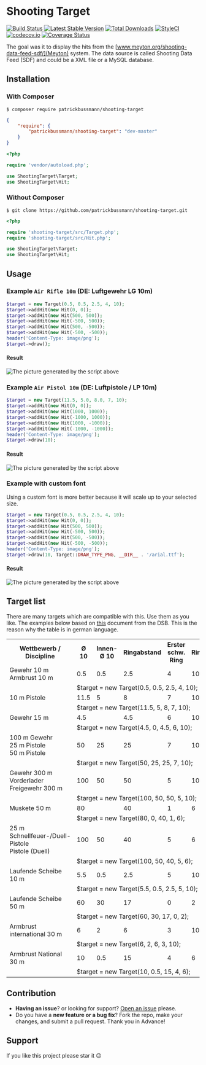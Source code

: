 Shooting Target
===============

[![Build Status](https://travis-ci.org/patrickbussmann/shooting-target.svg?branch=master)](https://travis-ci.org/patrickbussmann/shooting-target)
[![Latest Stable Version](https://poser.pugx.org/patrickbussmann/shooting-target/v/stable.png)](https://packagist.org/packages/patrickbussmann/shooting-target)
[![Total Downloads](https://poser.pugx.org/patrickbussmann/shooting-target/downloads.png)](https://packagist.org/packages/patrickbussmann/shooting-target)
[![StyleCI](https://styleci.io/repos/100169534/shield?branch=master)](https://styleci.io/repos/100169534)
[![codecov.io](https://codecov.io/github/patrickbussmann/shooting-target/coverage.svg?branch=master)](https://codecov.io/github/patrickbussmann/shooting-target?branch=master)
[![Coverage Status](https://coveralls.io/repos/github/patrickbussmann/shooting-target/badge.svg?branch=master)](https://coveralls.io/github/patrickbussmann/shooting-target?branch=master)

The goal was it to display the hits from the [www.meyton.org/shooting-data-feed-sdf/](Meyton) system.
The data source is called Shooting Data Feed (SDF) and could be a XML file or a MySQL database.

## Installation

### With Composer

```
$ composer require patrickbussmann/shooting-target
```

```json
{
    "require": {
        "patrickbussmann/shooting-target": "dev-master"
    }
}
```

```php
<?php

require 'vendor/autoload.php';

use ShootingTarget\Target;
use ShootingTarget\Hit;
```

### Without Composer

```
$ git clone https://github.com/patrickbussmann/shooting-target.git
```

```php
<?php

require 'shooting-target/src/Target.php';
require 'shooting-target/src/Hit.php';

use ShootingTarget\Target;
use ShootingTarget\Hit;
```

## Usage

### Example `Air Rifle 10m` (DE: Luftgewehr LG 10m)

```php
$target = new Target(0.5, 0.5, 2.5, 4, 10);
$target->addHit(new Hit(0, 0));
$target->addHit(new Hit(500, 500));
$target->addHit(new Hit(-500, 500));
$target->addHit(new Hit(500, -500));
$target->addHit(new Hit(-500, -500));
header('Content-Type: image/png');
$target->draw();
```

#### Result

![The picture generated by the script above](https://raw.githubusercontent.com/patrickbussmann/shooting-target/master/resources/img/lg10.jpg)

### Example `Air Pistol 10m` (DE: Luftpistole / LP 10m)

```php
$target = new Target(11.5, 5.0, 8.0, 7, 10);
$target->addHit(new Hit(0, 0));
$target->addHit(new Hit(1000, 1000));
$target->addHit(new Hit(-1000, 1000));
$target->addHit(new Hit(1000, -1000));
$target->addHit(new Hit(-1000, -1000));
header('Content-Type: image/png');
$target->draw(10);
```

#### Result

![The picture generated by the script above](https://raw.githubusercontent.com/patrickbussmann/shooting-target/master/resources/img/lp10.jpg)

### Example with custom font
Using a custom font is more better because it will scale up to your selected size.

```php
$target = new Target(0.5, 0.5, 2.5, 4, 10);
$target->addHit(new Hit(0, 0));
$target->addHit(new Hit(500, 500));
$target->addHit(new Hit(-500, 500));
$target->addHit(new Hit(500, -500));
$target->addHit(new Hit(-500, -500));
header('Content-Type: image/png');
$target->draw(10, Target::DRAW_TYPE_PNG, __DIR__ . '/arial.ttf');
```

#### Result

![The picture generated by the script above](https://raw.githubusercontent.com/patrickbussmann/shooting-target/master/resources/img/lg10-custom-font.jpg)

## Target list

There are many targets which are compatible with this. Use them as you like.
The examples below based on [this](http://www.dsb.de/media/PDF/Statuten/Sportordnung/SpO_2015/Teil_0_-_Allgemeiner_Teil_closed.pdf) document from the DSB.
This is the reason why the table is in german language.

<table>
    <tr><th>Wettbewerb / Discipline</th><th>Ø 10</th><th>Innen-Ø 10</th><th>Ringabstand</th><th>Erster schw. Ring</th><th>Ringzahl</th><th>Status</th></tr>
    <tr><td>Gewehr 10 m<br />Armbrust 10 m</td><td>0.5</td><td>0.5</td><td>2.5</td><td>4</td><td>10</td><td>✅</tr>
    <tr><td></td><td colspan="7">$target = new Target(0.5, 0.5, 2.5, 4, 10);</td></tr>
    <tr><td>10 m Pistole</td><td>11.5</td><td>5</td><td>8</td><td>7</td><td>10</td><td>✅</tr>
    <tr><td></td><td colspan="7">$target = new Target(11.5, 5, 8, 7, 10);</td></tr>
    <tr><td>Gewehr 15 m</td><td>4.5</td><td>&nbsp;</td><td>4.5</td><td>6</td><td>10</td><td>❔</tr>
    <tr><td></td><td colspan="7">$target = new Target(4.5, 0, 4.5, 6, 10);</td></tr>
    <tr><td>100 m Gewehr<br />25 m Pistole<br />50 m Pistole</td><td>50</td><td>25</td><td>25</td><td>7</td><td>10</td><td>❔</tr>
    <tr><td></td><td colspan="7">$target = new Target(50, 25, 25, 7, 10);</td></tr>
    <tr><td>Gewehr 300 m<br />Vorderlader Freigewehr 300 m</td><td>100</td><td>50</td><td>50</td><td>5</td><td>10</td><td>❔</tr>
    <tr><td></td><td colspan="7">$target = new Target(100, 50, 50, 5, 10);</td></tr>
    <tr><td>Muskete 50 m</td><td>80</td><td>&nbsp;</td><td>40</td><td>1</td><td>6</td><td>❔</tr>
    <tr><td></td><td colspan="7">$target = new Target(80, 0, 40, 1, 6);</td></tr>
    <tr><td>25 m Schnellfeuer-/Duell-Pistole<br />Pistole (Duell)</td><td>100</td><td>50</td><td>40</td><td>5</td><td>6</td><td>❔</tr>
    <tr><td></td><td colspan="7">$target = new Target(100, 50, 40, 5, 6);</td></tr>
    <tr><td>Laufende Scheibe 10 m</td><td>5.5</td><td>0.5</td><td>2.5</td><td>5</td><td>10</td><td>❔</tr>
    <tr><td></td><td colspan="7">$target = new Target(5.5, 0.5, 2.5, 5, 10);</td></tr>
    <tr><td>Laufende Scheibe 50 m</td><td>60</td><td>30</td><td>17</td><td>0</td><td>2</td><td>❔</tr>
    <tr><td></td><td colspan="7">$target = new Target(60, 30, 17, 0, 2);</td></tr>
    <tr><td>Armbrust international 30 m</td><td>6</td><td>2</td><td>6</td><td>3</td><td>10</td><td>❔</tr>
    <tr><td></td><td colspan="7">$target = new Target(6, 2, 6, 3, 10);</td></tr>
    <tr><td>Armbrust National 30 m</td><td>10</td><td>0.5</td><td>15</td><td>4</td><td>6</td><td>❔</tr>
    <tr><td></td><td colspan="7">$target = new Target(10, 0.5, 15, 4, 6);</td></tr>
</table>

## Contribution
- **Having an issue**? or looking for support? [Open an issue](https://github.com/patrickbussmann/shooting-target/issues/new) please.
- Do you have a **new feature or a bug fix**? Fork the repo, make your changes, and submit a pull request. Thank you in Advance!

## Support
If you like this project please star it 😉
